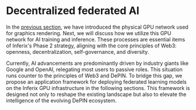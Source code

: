 # Decentralized federated AI

In the [previous section](/inferix-whitepaper/decentralized-visual-computing/README.md), we have introduced the physical GPU network used for graphics rendering. Next, we will discuss how we utilize this GPU network for AI training and inference. These processes are essential items of Inferix's Phase 2 strategy, aligning with the core principles of Web3: openness, decentralization, self-governance, and diversity.

Currently, AI advancements are predominantly driven by industry giants like Google and OpenAI, relegating most users to passive roles. This situation runs counter to the principles of Web3 and DePIN. To bridge this gap, we propose an application framework for deploying federated learning models on the Inferix GPU infrastructure in the following sections. This framework is designed not only to reshape the existing landscape but also to elevate the intelligence of the evolving DePIN ecosystem.